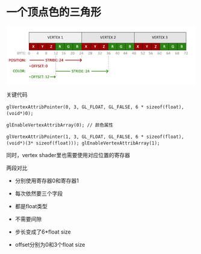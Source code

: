 #  一个顶点色的三角形

![vertex_attribute_pointer_interleaved](https://raw.githubusercontent.com/kyochow/rendering/main/LearnOpenGL/3.3_Shader/vertex_attribute_pointer_interleaved.png)





关键代码



`glVertexAttribPointer(0, 3, GL_FLOAT, GL_FALSE, 6 * sizeof(float), (void*)0);` 

`glEnableVertexAttribArray(0); // 颜色属性` 

`glVertexAttribPointer(1, 3, GL_FLOAT, GL_FALSE, 6 * sizeof(float), (void*)(3* sizeof(float))); glEnableVertexAttribArray(1);`





同时，vertex shader里也需要使用对应位置的寄存器

两段对比

- 分别使用寄存器0和寄存器1

- 每次依然要三个字段
- 都是float类型
- 不需要间隙
- 步长变成了6*float size
- offset分别为0和3个float size


